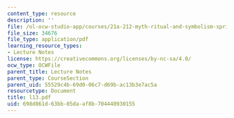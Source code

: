 ```yaml
---
content_type: resource
description: ''
file: /ol-ocw-studio-app/courses/21a-212-myth-ritual-and-symbolism-spring-2004/698d861d63bb05daaf8b704440930155_l13.pdf
file_size: 34676
file_type: application/pdf
learning_resource_types:
- Lecture Notes
license: https://creativecommons.org/licenses/by-nc-sa/4.0/
ocw_type: OCWFile
parent_title: Lecture Notes
parent_type: CourseSection
parent_uid: 55529c4b-69d0-06c7-d69b-ac13b3e7ac5a
resourcetype: Document
title: l13.pdf
uid: 698d861d-63bb-05da-af8b-704440930155
---
```

